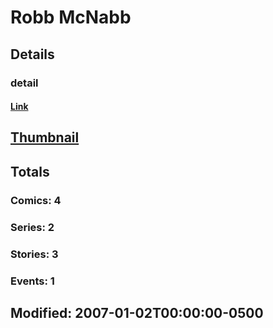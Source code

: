 # Robb  McNabb 
## Details
### detail
#### [Link](http://marvel.com/comics/creators/3605/robb_mcnabb?utm_campaign=apiRef&utm_source=225578a89fc76f3d20fbffda5d17a88d)
## [Thumbnail](http://i.annihil.us/u/prod/marvel/i/mg/e/f0/4bb6de7e0d0e2.jpg)
## Totals
### Comics: 4
### Series: 2
### Stories: 3
### Events: 1
## Modified: 2007-01-02T00:00:00-0500
